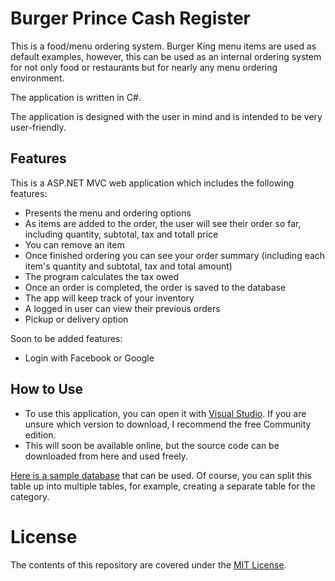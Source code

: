 # Burger Prince Cash Register

This is a food/menu ordering system. Burger King menu items are used as default examples, however, this can be used as an internal ordering system for not only food or restaurants but for nearly any menu ordering environment. 

The application is written in C#.

The application is designed with the user in mind and is intended to be very user-friendly.

## Features
This is a ASP.NET MVC web application which includes the following features:

- Presents the menu and ordering options
- As items are added to the order, the user will see their order so far, including quantity, subtotal, tax and totall price
- You can remove an item
- Once finished ordering you can see your order summary (including each item's quantity and subtotal, tax and total amount)
- The program calculates the tax owed
- Once an order is completed, the order is saved to the database
- The app will keep track of your inventory
- A logged in user can view their previous orders
- Pickup or delivery option

Soon to be added features:

- Login with Facebook or Google

## How to Use
- To use this application, you can open it with [Visual Studio](https://visualstudio.microsoft.com/downloads/). If you are unsure which version to download, I recommend the free Community edition.
- This will soon be available online, but the source code can be downloaded from here and used freely.

[Here is a sample database](https://imgur.com/a/SoIrYnF) that can be used. Of course, you can split this table up into multiple tables, for example, creating a separate table for the category.


# License
The contents of this repository are covered under the [MIT License](https://github.com/udacity/ud777-writing-readmes/blob/master/LICENSE).
